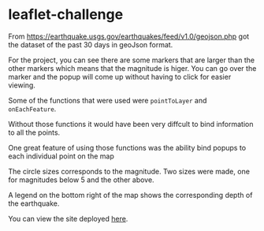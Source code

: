 # leaflet-challenge

From https://earthquake.usgs.gov/earthquakes/feed/v1.0/geojson.php got the dataset of the past 30 days in geoJson format. 

For the project, you can see there are some markers that are larger than the other markers which means that the magnitude is higer.  You can go over the marker and the popup will come up without having to click for easier viewing. 

Some of the functions that were used were `pointToLayer` and `onEachFeature`. 

Without those functions it would have been very diffcult to bind information to all the points.

One great feature of using those functions was the ability bind popups to each individual point on the map

The circle sizes corresponds to the magnitude. Two sizes were made, one for magnitudes below 5 and the other above.

A legend on the bottom right of the map shows the corresponding depth of the earthquake.

You can view the site deployed [here](https://firedynasty.github.io/homework/leaflet_challenge/). 


